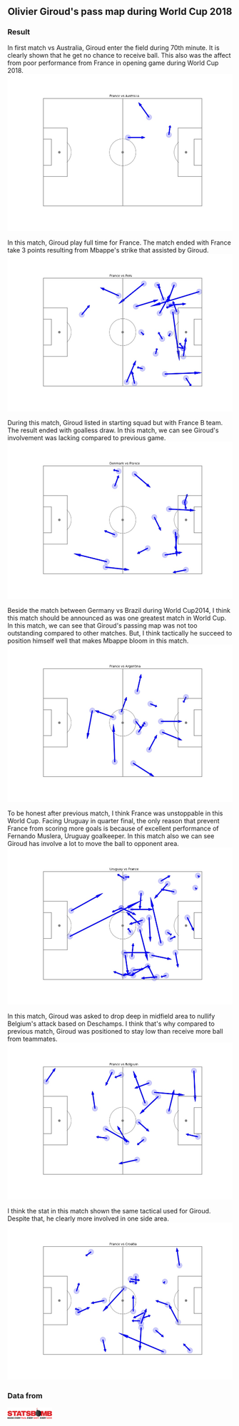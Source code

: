 <div align="center">

## Olivier Giroud's pass map during World Cup 2018 

</div>

### Result

In first match vs Australia, Giroud enter the field during 70th minute. It is clearly shown that he get no chance to receive ball. This also was the affect from poor performance from France in opening game during World Cup 2018. 
![Australia](./Output/vsAustralia.jpg)

In this match, Giroud play full time for France. The match ended with France take 3 points resulting from Mbappe's strike that assisted by Giroud. 
![Peru](./Output/vsPeru.jpg)

During this match, Giroud listed in starting squad but with France B team. The result ended with goalless draw. In this match, we can see Giroud's involvement was lacking compared to previous game.
![Denmark](./Output/vsDenmark.jpg)

Beside the match between Germany vs Brazil during World Cup2014, I think this match should be announced as was one greatest match in World Cup. In this match, we can see that Giroud's passing map was not too outstanding compared to other matches. But, I think tactically he succeed to position himself well that makes Mbappe bloom in this match. 
![Argentina](./Output/vsArgentina.jpg)

To be honest after previous match, I think France was unstoppable in this World Cup. Facing Uruguay in quarter final,  the only reason that prevent France from scoring more goals is because of excellent performance of Fernando Muslera, Uruguay goalkeeper. In this match also we can see Giroud has involve a lot to move the ball to opponent area. 
![Uruguay](./Output/vsUruguay.jpg)

In this match, Giroud was asked to drop deep in midfield area to nullify Belgium's attack based on Deschamps. I think that's why compared to previous match, Giroud was positioned to stay low than receive more ball from teammates. 
![Belgium](./Output/vsBelgium.jpg)

I think the stat in this match shown the same tactical used for Giroud. Despite that, he clearly more involved in one side area. 
![Croatia](./Output/vsCroatia.jpg)

### Data from
<img src="./img/statsbomb-logo.jpg" width="100">